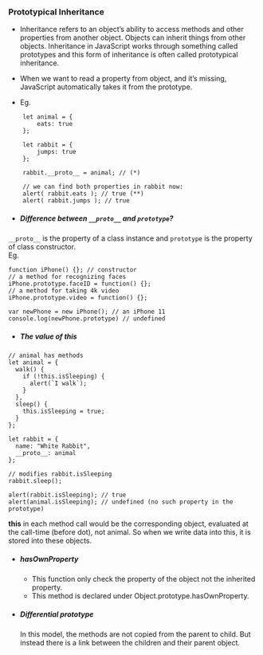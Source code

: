 ### Prototypical Inheritance

* Inheritance refers to an object’s ability to access methods and other properties from another object. Objects can inherit things from other objects. Inheritance in JavaScript works through something called prototypes and this form of inheritance is often called prototypical inheritance.

* When we want to read a property from object, and it’s missing, JavaScript automatically takes it from the prototype.

* Eg. 
``` 
    let animal = {
        eats: true
    };

    let rabbit = {
        jumps: true
    };
    
    rabbit.__proto__ = animal; // (*)
    
    // we can find both properties in rabbit now:
    alert( rabbit.eats ); // true (**)
    alert( rabbit.jumps ); // true
```
* ##### Difference between `__proto__` and `prototype`?
  
`__proto__` is the property of a class instance and `prototype` is the property of class constructor.  
Eg.  
```
function iPhone() {}; // constructor
// a method for recognizing faces
iPhone.prototype.faceID = function() {};
// a method for taking 4k video
iPhone.prototype.video = function() {};

var newPhone = new iPhone(); // an iPhone 11
console.log(newPhone.prototype) // undefined
``` 
* ##### The value of this
```
// animal has methods
let animal = {
  walk() {
    if (!this.isSleeping) {
      alert(`I walk`);
    }
  },
  sleep() {
    this.isSleeping = true;
  }
};

let rabbit = {
  name: "White Rabbit",
  __proto__: animal
};

// modifies rabbit.isSleeping
rabbit.sleep();

alert(rabbit.isSleeping); // true
alert(animal.isSleeping); // undefined (no such property in the prototype)
```
**this** in each method call would be the corresponding object, evaluated at the call-time (before dot), not animal. So when we write data into this, it is stored into these objects.
* ##### hasOwnProperty
    * This function only check the property of the object not the inherited property.
    * This method is declared under Object.prototype.hasOwnProperty.

* ##### Differential prototype
    In this model, the methods are not copied from the parent to child. But instead there is a link between the children and their parent object.


